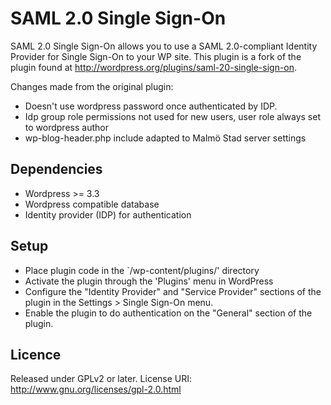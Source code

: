 SAML 2.0 Single Sign-On
=======================

SAML 2.0 Single Sign-On allows you to use a SAML 2.0-compliant Identity Provider for Single Sign-On to your WP site. This plugin is a fork of the plugin found at http://wordpress.org/plugins/saml-20-single-sign-on.

Changes made from the original plugin:
* Doesn't use wordpress password once authenticated by IDP.
* Idp group role permissions not used for new users, user role always set to wordpress author
* wp-blog-header.php include adapted to Malmö Stad server settings

## Dependencies
* Wordpress >= 3.3
* Wordpress compatible database
* Identity provider (IDP) for authentication

## Setup
* Place plugin code in the `/wp-content/plugins/' directory
* Activate the plugin through the 'Plugins' menu in WordPress
* Configure the "Identity Provider" and "Service Provider" sections of the plugin in the Settings > Single Sign-On menu.
* Enable the plugin to do authentication on the "General" section of the plugin.


## Licence
Released under GPLv2 or later.
License URI: http://www.gnu.org/licenses/gpl-2.0.html